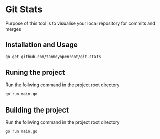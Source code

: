 # Git Stats

Purpose of this tool is to visualise your local repository for commits and merges

## Installation and Usage

```sh
go get github.com/tanmoyopenroot/git-stats
```


## Runing the project
Run the follwing command in the project root directory

```sh
go run main.go
```

## Building the project
Run the follwing command in the project root directory

```sh
go run main.go
```
